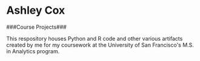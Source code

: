 Ashley Cox
==============

###Course Projects###

This respository houses Python and R code and other various artifacts created by me for my coursework at the University of San Francisco's M.S. in Analytics program.
